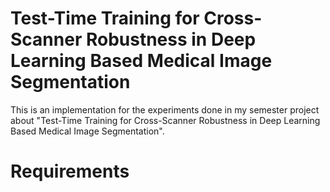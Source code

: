 # Test-Time Training for Cross-Scanner Robustness in Deep Learning Based Medical Image Segmentation

This is an implementation for the experiments done in my semester project about "Test-Time Training for Cross-Scanner Robustness in Deep Learning Based Medical Image Segmentation".

# Requirements
